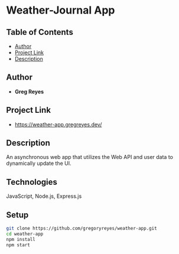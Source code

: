 # Weather-Journal App

## Table of Contents

* [Author](#author)
* [Project Link](#project-link)
* [Description](#description)

## Author

* **Greg Reyes**

## Project Link

* https://weather-app.gregreyes.dev/

## Description

An asynchronous web app that utilizes the Web API and user data to dynamically update the UI.

## Technologies

JavaScript, Node.js, Express.js

## Setup

```sh
git clone https://github.com/gregoryreyes/weather-app.git
cd weather-app
npm install
npm start
```